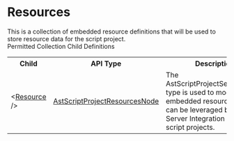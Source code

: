# Resources

<div class="LanguageSummary"><div class ="SummaryItem">This is a collection of embedded resource definitions that will be used to store resource data for the script project.</div></div><div class="SchemaBindingGroup"><div class="SchemaBindingGroupHeader">Permitted Collection Child Definitions</div><table id="SchemaBindingList" class="SchemaBindingList"><tbody><tr><th class="SchemaBindingNameColumnHeader">Child</th><th class="SchemaBindingTypeColumnHeader">API Type</th><th class="SchemaBindingSummaryColumnHeader">Description</th></tr><tr class="cd0"><td class="SchemaBindingName"><span class="punc">&lt;</span><a href=Varigence.Languages.Biml.Script.AstScriptProjectResourcesNode.html">Resource</a><span class="punc"> /&gt;</span></td><td class="SchemaBindingType"><a href="../api-reference/Varigence.Languages.Biml.Script.AstScriptProjectResourcesNode.html">AstScriptProjectResourcesNode</a></td><td class="SchemaBindingSummary">The AstScriptProjectSettingsNode type is used to model embedded resources that can be leveraged by SQL Server Integration Services script projects.</td></tr></tbody></table></div>